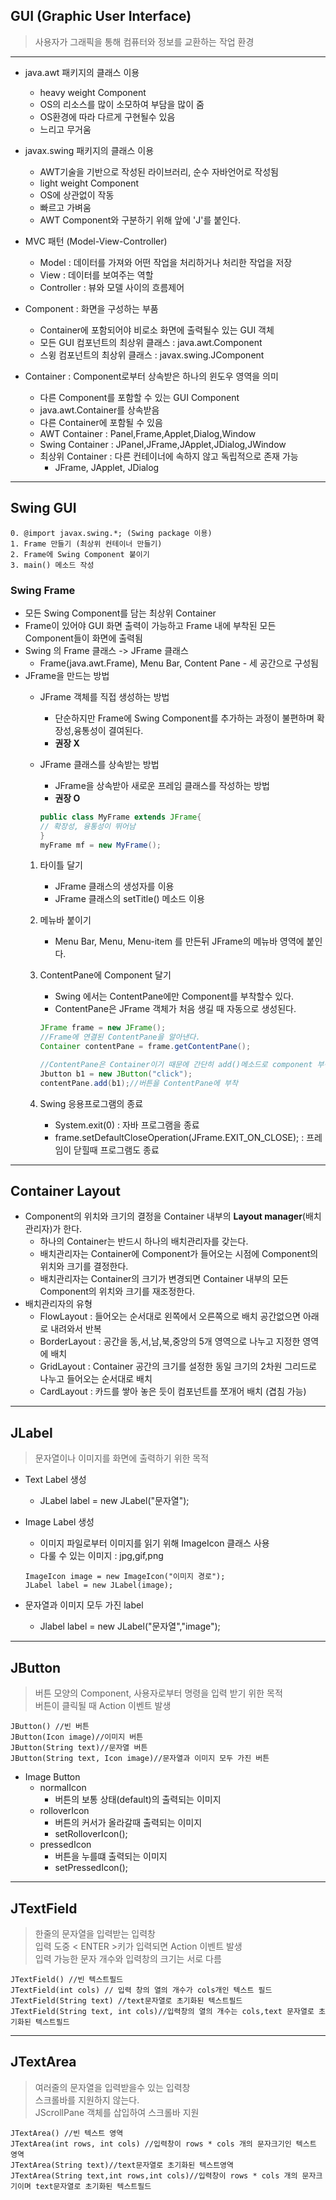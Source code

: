 ## GUI (Graphic User Interface) 
>사용자가 그래픽을 통해 컴퓨터와 정보를 교환하는 작업 환경
---
- java.awt 패키지의 클래스 이용
    - heavy weight Component
    - OS의 리소스를 많이 소모하여 부담을 많이 줌
    - OS환경에 따라 다르게 구현될수 있음
    - 느리고 무거움
- javax.swing 패키지의 클래스 이용
    - AWT기술을 기반으로 작성된 라이브러리, 순수 자바언어로 작성됨
    - light weight Component
    - OS에 상관없이 작동
    - 빠르고 가벼움
    - AWT Component와 구분하기 위해 앞에 'J'를 붙인다.

- MVC 패턴 (Model-View-Controller)
    - Model : 데이터를 가져와 어떤 작업을 처리하거나 처리한 작업을 저장
    - View : 데이터를 보여주는 역할
    - Controller : 뷰와 모델 사이의 흐름제어

- Component : 화면을 구성하는 부품
    - Container에 포함되어야 비로소 화면에 출력될수 있는 GUI 객체
    - 모든 GUI 컴포넌트의 최상위 클래스 : java.awt.Component
    - 스윙 컴포넌트의 최상위 클래스 : javax.swing.JComponent

- Container : Component로부터 상속받은 하나의 윈도우 영역을 의미
    - 다른 Component를 포함할 수 있는 GUI Component
    - java.awt.Container를 상속받음
    - 다른 Container에 포함될 수 있음
    - AWT Container : Panel,Frame,Applet,Dialog,Window
    - Swing Container : JPanel,JFrame,JApplet,JDialog,JWindow
    - 최상위 Container : 다른 컨테이너에 속하지 않고 독립적으로 존재 가능
        - JFrame, JApplet, JDialog

---
## Swing GUI 

```
0. @import javax.swing.*; (Swing package 이용)
1. Frame 만들기 (최상위 컨테이너 만들기)
2. Frame에 Swing Component 붙이기
3. main() 메소드 작성
```

### Swing Frame
- 모든 Swing Component를 담는 최상위 Container
- Frame이 있어야 GUI 화면 출력이 가능하고 Frame 내에 부착된 모든 Component들이 화면에 출력됨
- Swing 의 Frame 클래스 -> JFrame 클래스 
    - Frame(java.awt.Frame), Menu Bar, Content Pane - 세 공간으로 구성됨
- JFrame을 만드는 방법
    - JFrame 객체를 직접 생성하는 방법
        - 단순하지만 Frame에 Swing Component를 추가하는 과정이 불편하며 확장성,융통성이 결여된다.
        - **권장 X**
    - JFrame 클래스를 상속받는 방법
        - JFrame을 상속받아 새로운 프레임 클래스를 작성하는 방법
        - **권장 O**

        ```java
        public class MyFrame extends JFrame{
        // 확장성, 융통성이 뛰어남 
        }
        myFrame mf = new MyFrame();
        ```
    1. 타이틀 달기
        - JFrame 클래스의 생성자를 이용
        - JFrame 클래스의 setTitle() 메소드 이용
    2. 메뉴바 붙이기
        - Menu Bar, Menu, Menu-item 를 만든뒤 JFrame의 메뉴바 영역에 붙인다.
    3. ContentPane에 Component 달기
        - Swing 에서는 ContentPane에만 Component를 부착할수 있다.
        - ContentPane은 JFrame 객체가 처음 생길 때 자동으로 생성된다.

        ```java
        JFrame frame = new JFrame();
        //Frame에 연결된 ContentPane을 알아낸다. 
        Container contentPane = frame.getContentPane();

        //ContentPane은 Container이기 때문에 간단히 add()메소드로 component 부착가능
        Jbutton b1 = new JButton("click");
        contentPane.add(b1);//버튼을 ContentPane에 부착
        
        ```
    4. Swing 응용프로그램의 종료
        - System.exit(0) : 자바 프로그램을 종료
        - frame.setDefaultCloseOperation(JFrame.EXIT_ON_CLOSE); : 프레임이 닫힐때 프로그램도 종료
---
## Container Layout
- Component의 위치와 크기의 결정을 Container 내부의 **Layout manager**(배치관리자)가 한다.
    - 하나의 Container는 반드시 하나의 배치관리자를 갖는다.
    - 배치관리자는 Container에 Component가 들어오는 시점에 Component의 위치와 크기를 결정한다.
    - 배치관리자는 Container의 크기가 변경되면 Container 내부의 모든 Component의 위치와 크기를 재조정한다.
- 배치관리자의 유형
    - FlowLayout : 들어오는 순서대로 왼쪽에서 오른쪽으로 배치 공간없으면 아래로 내려와서 반복
    - BorderLayout : 공간을 동,서,남,북,중앙의 5개 영역으로 나누고 지정한 영역에 배치
    - GridLayout : Container 공간의 크기를 설정한 동일 크기의 2차원 그리드로 나누고 들어오는 순서대로 배치
    - CardLayout : 카드를 쌓아 놓은 듯이 컴포넌트를 쪼개어 배치 (겹침 가능)

---
## JLabel
>문자열이나 이미지를 화면에 출력하기 위한 목적
- Text Label 생성
    - JLabel label = new JLabel("문자열");
- Image Label 생성
    - 이미지 파일로부터 이미지를 읽기 위해 ImageIcon 클래스 사용
    - 다룰 수 있는 이미지 : jpg,gif,png

    ```
    ImageIcon image = new ImageIcon("이미지 경로");
    JLabel label = new JLabel(image);
    ```
- 문자열과 이미지 모두 가진 label
    - Jlabel label = new JLabel("문자열","image");    
---
## JButton
>버튼 모양의 Component, 사용자로부터 명령을 입력 받기 위한 목적<br> 버튼이 클릭될 때 Action 이벤트 발생

```
JButton() //빈 버튼
JButton(Icon image)//이미지 버튼
JButton(String text)//문자열 버튼
JButton(String text, Icon image)//문자열과 이미지 모두 가진 버튼
```
- Image Button 
    - normalIcon
        - 버튼의 보통 상태(default)의 출력되는 이미지
    - rolloverIcon
        - 버튼의 커서가 올라갈때 출력되는 이미지
        - setRolloverIcon();
    - pressedIcon
        - 버튼을 누를떄 출력되는 이미지
        - setPressedIcon();
---
## JTextField
>한줄의 문자열을 입력받는 입력창<br>입력 도중 < ENTER >키가 입력되면 Action 이벤트 발생<br>입력 가능한 문자 개수와 입력창의 크기는 서로 다름

```
JTextField() //빈 텍스트필드
JTextField(int cols) // 입력 창의 열의 개수가 cols개인 텍스트 필드
JTextField(String text) //text문자열로 초기화된 텍스트필드
JTextField(String text, int cols)//입력창의 열의 개수는 cols,text 문자열로 초기화된 텍스트필드
```
---
## JTextArea
>여러줄의 문자열을 입력받을수 있는 입력창<br>스크롤바를 지원하지 않는다.<br>JScrollPane 객체를 삽입하여 스크롤바 지원

```
JTextArea() //빈 텍스트 영역
JTextArea(int rows, int cols) //입력창이 rows * cols 개의 문자크기인 텍스트 영역
JTextArea(String text)//text문자열로 초기화된 텍스트영역
JTextArea(String text,int rows,int cols)//입력창이 rows * cols 개의 문자크기이며 text문자열로 초기화된 텍스트필드
```





    